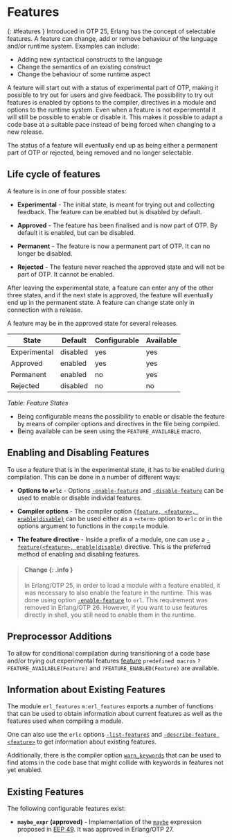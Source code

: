 <!--
%CopyrightBegin%

SPDX-License-Identifier: Apache-2.0

Copyright Ericsson AB 2023-2024. All Rights Reserved.

Licensed under the Apache License, Version 2.0 (the "License");
you may not use this file except in compliance with the License.
You may obtain a copy of the License at

    http://www.apache.org/licenses/LICENSE-2.0

Unless required by applicable law or agreed to in writing, software
distributed under the License is distributed on an "AS IS" BASIS,
WITHOUT WARRANTIES OR CONDITIONS OF ANY KIND, either express or implied.
See the License for the specific language governing permissions and
limitations under the License.

%CopyrightEnd%
-->
# Features

[](){: #features } Introduced in OTP 25, Erlang has the concept of selectable
features. A feature can change, add or remove behaviour of the language and/or
runtime system. Examples can include:

- Adding new syntactical constructs to the language
- Change the semantics of an existing construct
- Change the behaviour of some runtime aspect

A feature will start out with a status of experimental part of OTP, making it
possible to try out for users and give feedback. The possibility to try out
features is enabled by options to the compiler, directives in a module and
options to the runtime system. Even when a feature is not experimental it will
still be possible to enable or disable it. This makes it possible to adapt a
code base at a suitable pace instead of being forced when changing to a new
release.

The status of a feature will eventually end up as being either a permanent part
of OTP or rejected, being removed and no longer selectable.

## Life cycle of features

A feature is in one of four possible states:

- **Experimental** - The initial state, is meant for trying out and collecting
  feedback. The feature can be enabled but is disabled by default.

- **Approved** - The feature has been finalised and is now part of OTP. By
  default it is enabled, but can be disabled.

- **Permanent** - The feature is now a permanent part of OTP. It can no longer
  be disabled.

- **Rejected** - The feature never reached the approved state and will not be
  part of OTP. It cannot be enabled.

After leaving the experimental state, a feature can enter any of the other three
states, and if the next state is approved, the feature will eventually end up in
the permanent state. A feature can change state only in connection with a
release.

A feature may be in the approved state for several releases.

| State        | Default  | Configurable | Available |
| ------------ | -------- | ------------ | --------- |
| Experimental | disabled | yes          | yes       |
| Approved     | enabled  | yes          | yes       |
| Permanent    | enabled  | no           | yes       |
| Rejected     | disabled | no           | no        |

_Table: Feature States_

- Being configurable means the possibility to enable or disable the feature by
  means of compiler options and directives in the file being compiled.
- Being available can be seen using the `FEATURE_AVAILABLE` macro.

## Enabling and Disabling Features

To use a feature that is in the experimental state, it has to be enabled during
compilation. This can be done in a number of different ways:

- **Options to `erlc`** - Options
  [`-enable-feature`](`e:erts:erlc_cmd.md#enable-feature`) and
  [`-disable-feature`](`e:erts:erlc_cmd.md#disable-feature`) can be used to
  enable or disable individal features.

- **Compiler options** - The compiler option
  [`{feature, <feature>, enable|disable}`](`m:compile#feature-option`) can be
  used either as a `+<term>` option to `erlc` or in the options argument to
  functions in the `compile` module.

- **The feature directive** - Inside a prefix of a module, one can use a
  [`-feature(<feature>, enable|disable)`](macros.md#feature-directive)
  directive. This is the preferred method of enabling and disabling features.

> #### Change {: .info }
>
> In Erlang/OTP 25, in order to load a module with a feature enabled, it was
> necessary to also enable the feature in the runtime. This was done using
> option [`-enable-feature`](`e:erts:erl_cmd.md#enable-feature`) to `erl`. This
> requirement was removed in Erlang/OTP 26. However, if you want to use features
> directly in shell, you still need to enable them in the runtime.

## Preprocessor Additions

To allow for conditional compilation during transitioning of a code base and/or
trying out experimental features
[feature](`e:system:macros.md#predefined-macros`) `predefined macros`
`?FEATURE_AVAILABLE(Feature)` and `?FEATURE_ENABLED(Feature)` are available.

## Information about Existing Features

The module `erl_features` `m:erl_features` exports a number of functions that
can be used to obtain information about current features as well as the features
used when compiling a module.

One can also use the `erlc` options
[`-list-features`](`e:erts:erlc_cmd.md#list-features`) and
[`-describe-feature <feature>`](`e:erts:erlc_cmd.md#describe-feature`) to get
information about existing features.

Additionally, there is the compiler option
[`warn_keywords`](`m:compile#warn-keywords`) that can be used to find atoms in
the code base that might collide with keywords in features not yet enabled.

## Existing Features

The following configurable features exist:

- **`maybe_expr` (approved)** - Implementation of the
  [`maybe`](expressions.md#maybe) expression proposed in
  [EEP 49](https://www.erlang.org/eeps/eep-0049).
  It was approved in Erlang/OTP 27.
